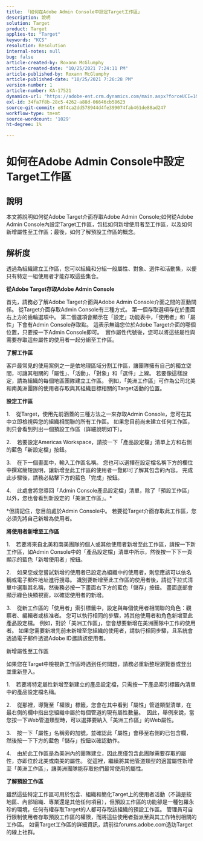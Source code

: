 ```yaml
---
title: 「如何在Adobe Admin Console中設定Target工作區」
description: 說明
solution: Target
product: Target
applies-to: "Target"
keywords: "KCS"
resolution: Resolution
internal-notes: null
bug: false
article-created-by: Roxann McGlumphy
article-created-date: "10/25/2021 7:24:11 PM"
article-published-by: Roxann McGlumphy
article-published-date: "10/25/2021 7:26:28 PM"
version-number: 1
article-number: KA-17521
dynamics-url: "https://adobe-ent.crm.dynamics.com/main.aspx?forceUCI=1&pagetype=entityrecord&etn=knowledgearticle&id=ff7a301f-c935-ec11-b6e6-000d3a3485ea"
exl-id: 34fa7f8b-28c5-4262-a88d-06646cb58623
source-git-commit: e8f4ca2dd578944d4fe399074fab461de88ad247
workflow-type: tm+mt
source-wordcount: '1029'
ht-degree: 1%

---
```


# 如何在Adobe Admin Console中設定Target工作區

## 說明

本文將說明如何從Adobe Target介面存取Adobe Admin Console;如何從Adobe Admin Console內設定Target工作區，包括如何新增使用者至工作區，以及如何新增屬性至工作區；最後，如何了解預設工作區的概念。

## 解析度


透過為組織建立工作區，您可以組織和分組一般屬性、對象、選件和活動集，以便只有特定一組使用者才能存取這些集合。

<b>從Adobe Target存取Adobe Admin Console</b>

首先，請務必了解Adobe Target介面與Adobe Admin Console介面之間的互動關係。 從Target介面存取Admin Console有三種方式。 第一個存取選項存在於畫面右上方的齒輪選項中。 第二個選項會顯示在「設定」功能表中，「使用者」和「屬性」下會有Admin Console存取點。 這表示無論您位於Adobe Target介面的哪個位置，只要按一下Admin Console即可。  實作屬性代號後，您可以將這些屬性與需要存取這些屬性的使用者一起分組至工作區。

<b>了解工作區</b>

客戶最常見的使用案例之一是依地理區域分割工作區，讓團隊擁有自己的獨立空間，可讓其相關的「屬性」、「活動」、「對象」和「選件」上線。 若要像這樣設定，請為組織的每個地區團隊建立工作區。 例如，「美洲工作區」可作為公司北美和南美洲團隊的使用者存取與其組織目標相關的Target活動的位置。

<b>設定工作區</b>

1.    從Target，使用先前涵蓋的三種方法之一來存取Admin Console，您可在其中立即檢視與您的組織相關聯的所有工作區。 如果您目前尚未建立任何工作區，則只會看到列出一個預設工作區（詳細說明如下）。

2.    若要設定Americas Workspace，請按一下「產品設定檔」清單上方和右側的藍色「新設定檔」按鈕。

3.    在下一個畫面中，輸入工作區名稱。 您也可以選擇在設定檔名稱下方的欄位中撰寫簡短說明，讓新增至此工作區的使用者一覽即可了解其包含的內容。 完成此步驟後，請務必點擊下方的藍色「完成」按鈕。

4.    此處會將您導回「Admin Console產品設定檔」清單，除了「預設工作區」以外，您也會看到新設定的「美洲工作區」。\*

\*但請記住，您目前處於Admin Console中。 若要從Target介面存取此工作區，您必須先將自己新增為使用者。

<b>將使用者新增至工作區</b>

1.    若要將來自北美和南美團隊的個人或其他使用者新增至此工作區，請按一下新工作區，如Admin Console中的「產品設定檔」清單中所示，然後按一下下一頁顯示的藍色「新增使用者」按鈕。

2.    如果您或您嘗試新增的使用者已設定為組織中的使用者，則您應該可以依名稱或電子郵件地址進行搜尋。 識別要新增至此工作區的使用者後，請從下拉式清單中選取其名稱，然後務必按一下畫面右下方的藍色「儲存」按鈕。 畫面底部會顯示綠色快顯視窗，以確認使用者的新增。

3.    從新工作區的「使用者」索引標籤中，設定與每個使用者相關聯的角色：觀察者、編輯者或核准者。 您可以執行相同的步驟，將其他使用者和角色新增至此產品設定檔。 例如，對於「美洲工作區」，您會想要新增在美洲團隊中工作的使用者。 如果您需要新增先前未新增至您組織的使用者，請執行相同步驟，且系統會透過電子郵件透過Adobe ID邀請該使用者。

新增屬性至工作區

如果您在Target中檢視新工作區時遇到任何問題，請務必重新整理瀏覽器或登出並重新登入。

1.    若要將特定屬性新增至新建立的產品設定檔，只需按一下產品索引標籤內清單中的產品設定檔名稱。

2.    從那裡，導覽至「權限」標籤，您會在其中看到「屬性」管道類型清單，在最右側的欄中指出您組織中屬於每個管道的現有屬性數量。  因此，舉例來說，當您按一下Web管道類型時，可以選擇要納入「美洲工作區」的Web屬性。

3.    按一下「屬性」名稱旁的加號，並確認此「屬性」會移至右側的已包含欄，然後按一下下方的藍色「儲存」按鈕以確認動作。

4.    由於此工作區是為美洲內的團隊建立，因此應僅包含此團隊需要存取的屬性，亦即位於北美或南美的屬性。 從這裡，繼續將其他管道類型的適當屬性新增至「美洲工作區」，讓美洲團隊能存取他們最常使用的屬性。

<b>了解預設工作區</b>

雖然這些特定工作區可用於包含、組織和簡化Target上的使用者活動（不論是按地區、內部組織、專業還是其他任何項目），但預設工作區的功能卻是一種包羅永珍的環境，任何有權存取Target的人都可存取該組織的預設工作區。 管理員可自行限制使用者存取預設工作區的權限，而將這些使用者指派至與其工作特別相關的工作區。 如需Target工作區的詳細資訊，請前往forums.adobe.com造訪Target的線上社群。
